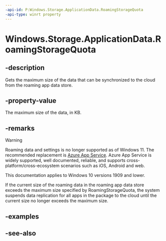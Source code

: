 ```yaml
---
-api-id: P:Windows.Storage.ApplicationData.RoamingStorageQuota
-api-type: winrt property
---
```


<!-- Property syntax
public ulong RoamingStorageQuota { get; }
-->

# Windows.Storage.ApplicationData.RoamingStorageQuota

## -description

Gets the maximum size of the data that can be synchronized to the cloud from the roaming app data store.

## -property-value

The maximum size of the data, in KB.

## -remarks

> [!WARNING]
> Roaming data and settings is no longer supported as of Windows 11. The recommended replacement is [Azure App Service](/azure/app-service/). Azure App Service is widely supported, well documented, reliable, and supports cross-platform/cross-ecosystem scenarios such as iOS, Android and web.
> 
> This documentation applies to Windows 10 versions 1909 and lower.

If the current size of the roaming data in the roaming app data store exceeds the maximum size specified by RoamingStorageQuota, the system suspends data replication for all apps in the package to the cloud until the current size no longer exceeds the maximum size.

## -examples

## -see-also

